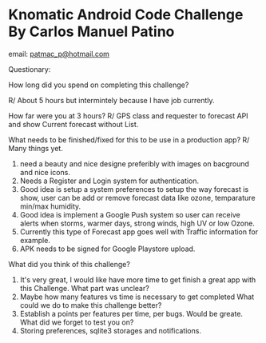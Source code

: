 # Knomatic Android Code Challenge By Carlos Manuel Patino
email: patmac_p@hotmail.com


Questionary:

How long did you spend on completing this challenge?

R/ About 5 hours but intermintely because I have job currently.

How far were you at 3 hours?
R/ GPS class and requester to forecast API and show Current forecast without List.

What needs to be finished/fixed for this to be use in a production app?
R/ Many things yet. 
1. need a beauty and nice designe preferibly with images on bacground and nice icons. 
2. Needs a Register and Login system for authentication.
3. Good idea is setup a system preferences to setup the way forecast is show, user can be add or remove forecast data like ozone, temparature min/max humidity.
4. Good idea is implement a Google Push system so user can receive alerts when storms, warmer days, strong winds, high UV or low Ozone.
5. Currently this type of Forecast app goes well with Traffic information for example.
6. APK needs to be signed for Google Playstore upload.

What did you think of this challenge?
1. It's very great,  I would like have more time to get finish a great app with this Challenge.
What part was unclear?
1. Maybe how many features vs time is necessary to get completed 
What could we do to make this challenge better?
1. Establish a points per features per time, per bugs. Would be greate.
What did we forget to test you on?
1. Storing preferences, sqlite3 storages and notifications.

